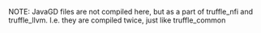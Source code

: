 NOTE: JavaGD files are not compiled here, but as a part of truffle_nfi
and truffle_llvm. I.e. they are compiled twice, just like truffle_common
